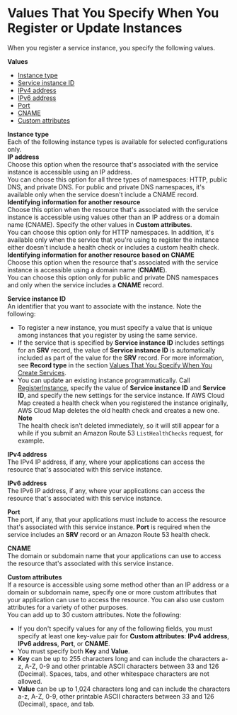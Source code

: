 # Values That You Specify When You Register or Update Instances<a name="instances-values"></a>

When you register a service instance, you specify the following values\.

**Values**
+ [Instance type](#instance-registering-values-type)
+ [Service instance ID](#instance-registering-values-id)
+ [IPv4 address](#instance-registering-values-ipv4-address)
+ [IPv6 address](#instance-registering-values-ipv6-address)
+ [Port](#instance-registering-values-port)
+ [CNAME](#instance-registering-values-cname)
+ [Custom attributes](#instance-registering-values-custom-attributes)

**Instance type**  
Each of the following instance types is available for selected configurations only\.    
**IP address**  
Choose this option when the resource that's associated with the service instance is accessible using an IP address\.  
You can choose this option for all three types of namespaces: HTTP, public DNS, and private DNS\. For public and private DNS namespaces, it's available only when the service doesn't include a CNAME record\.  
**Identifying information for another resource**  
Choose this option when the resource that's associated with the service instance is accessible using values other than an IP address or a domain name \(CNAME\)\. Specify the other values in **Custom attributes**\.  
You can choose this option only for HTTP namespaces\. In addition, it's available only when the service that you're using to register the instance either doesn't include a health check or includes a custom health check\.  
**Identifying information for another resource based on **CNAME****  
Choose this option when the resource that's associated with the service instance is accessible using a domain name \(**CNAME**\)\.  
You can choose this option only for public and private DNS namespaces and only when the service includes a **CNAME** record\.

**Service instance ID**  
An identifier that you want to associate with the instance\. Note the following:  
+ To register a new instance, you must specify a value that is unique among instances that you register by using the same service\.
+ If the service that is specified by **Service instance ID** includes settings for an **SRV** record, the value of **Service instance ID** is automatically included as part of the value for the **SRV** record\. For more information, see **Record type** in the section [Values That You Specify When You Create Services](services-values.md)\.
+ You can update an existing instance programmatically\. Call [RegisterInstance](https://docs.aws.amazon.com/cloud-map/latest/api/API_RegisterInstance.html), specify the value of **Service instance ID** and **Service ID**, and specify the new settings for the service instance\. If AWS Cloud Map created a health check when you registered the instance originally, AWS Cloud Map deletes the old health check and creates a new one\.
**Note**  
The health check isn't deleted immediately, so it will still appear for a while if you submit an Amazon Route 53 `ListHealthChecks` request, for example\.

**IPv4 address**  
The IPv4 IP address, if any, where your applications can access the resource that's associated with this service instance\.

**IPv6 address**  
The IPv6 IP address, if any, where your applications can access the resource that's associated with this service instance\.

**Port**  
The port, if any, that your applications must include to access the resource that's associated with this service instance\. **Port** is required when the service includes an **SRV** record or an Amazon Route 53 health check\.

**CNAME**  
The domain or subdomain name that your applications can use to access the resource that's associated with this service instance\.

**Custom attributes**  
If a resource is accessible using some method other than an IP address or a domain or subdomain name, specify one or more custom attributes that your application can use to access the resource\. You can also use custom attributes for a variety of other purposes\.  
You can add up to 30 custom attributes\. Note the following:  
+ If you don't specify values for any of the following fields, you must specify at least one key\-value pair for **Custom attributes**: **IPv4 address**, **IPv6 address**, **Port**, or **CNAME**\.
+ You must specify both **Key** and **Value**\.
+ **Key** can be up to 255 characters long and can include the characters a\-z, A\-Z, 0\-9 and other printable ASCII characters between 33 and 126 \(Decimal\)\. Spaces, tabs, and other whitespace characters are not allowed\.
+ **Value** can be up to 1,024 characters long and can include the characters a\-z, A\-Z, 0\-9, other printable ASCII characters between 33 and 126 \(Decimal\), space, and tab\.